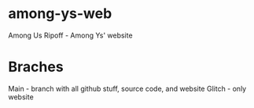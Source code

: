 # among-ys-web
Among Us Ripoff - Among Ys' website
# Braches
Main - branch with all github stuff, source code, and website
Glitch - only website
